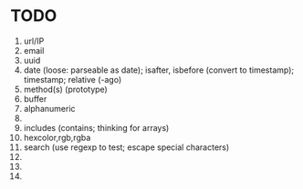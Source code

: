 TODO
====

1. 	url/IP
2. 	email
3. 	uuid
4. 	date (loose: parseable as date); isafter, isbefore (convert to timestamp); timestamp; relative (-ago)
5. 	method(s) (prototype)
6. 	buffer
7. 	alphanumeric
8. 	
9. 	includes (contains; thinking for arrays)
10. hexcolor,rgb,rgba
11. search (use regexp to test; escape special characters)
12. 
13. 
14. 
